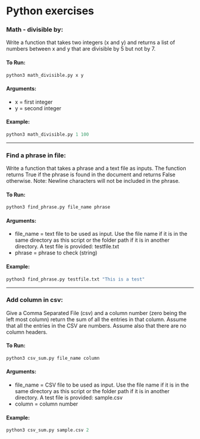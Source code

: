 # Python exercises

### Math - divisible by: 
Write a function that takes two integers (x and y) and returns a list of numbers between x and y that are divisible by 5 but not by 7.

#### To Run:
```py
python3 math_divisible.py x y
```

#### Arguments:
+ x = first integer  
+ y = second integer  

#### Example:
```py
python3 math_divisible.py 1 100
```  
--------------------

### Find a phrase in file: 
Write a function that takes a phrase and a text file as inputs. The function returns True if the phrase is found in the document and returns False otherwise. Note: Newline characters will not be included in the phrase.

#### To Run:
```py
python3 find_phrase.py file_name phrase
```

#### Arguments:
+ file_name = text file to be used as input. Use the file name if it is in the same directory as this script or the folder path if it is in another directory. A test file is provided: testfile.txt    
+ phrase = phrase to check (string)

#### Example:
```py
python3 find_phrase.py testfile.txt "This is a test"
``` 
--------------------

### Add column in csv: 
Give a Comma Separated File (csv) and a column number (zero being the left most column) return the sum of all the entries in that column. Assume that all the entries in the CSV are numbers. Assume also that there are no column headers.

#### To Run:
```py
python3 csv_sum.py file_name column
```

#### Arguments:
+ file_name = CSV file to be used as input. Use the file name if it is in the same directory as this script or the folder path if it is in another directory. A test file is provided: sample.csv   
+ column = column number

#### Example:
```py
python3 csv_sum.py sample.csv 2
```
